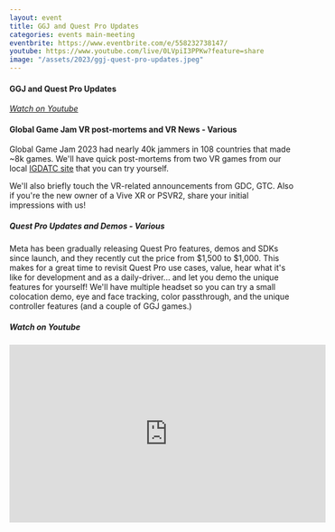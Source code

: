 ```yaml
---
layout: event
title: GGJ and Quest Pro Updates
categories: events main-meeting
eventbrite: https://www.eventbrite.com/e/558232738147/
youtube: https://www.youtube.com/live/0LVpiI3PPKw?feature=share
image: "/assets/2023/ggj-quest-pro-updates.jpeg"
---
```


#### GGJ and Quest Pro Updates

_[Watch on Youtube](https://www.youtube.com/live/0LVpiI3PPKw?feature=share)_

#### Global Game Jam VR post-mortems and VR News - Various

Global Game Jam 2023 had nearly 40k jammers in 108 countries that made ~8k games.  We'll have quick post-mortems from two VR games from our local [IGDATC site](https://globalgamejam.org/2023/jam-sites/igdatc-2023) that you can try yourself.

We'll also briefly touch the VR-related announcements from GDC, GTC.  Also if you're the new owner of a Vive XR or PSVR2, share your initial impressions with us!

##### Quest Pro Updates and Demos - Various

Meta has been gradually releasing Quest Pro features, demos and SDKs since launch, and they recently cut the price from $1,500 to $1,000.  This makes for a great time to revisit Quest Pro use cases, value, hear what it's like for development and as a daily-driver... and let you demo the unique features for yourself!  We'll have multiple headset so you can try a small colocation demo, eye and face tracking, color passthrough, and the unique controller features (and a couple of GGJ games.)

##### _Watch on Youtube_

<iframe width="560" height="315" src="https://www.youtube.com/embed/0LVpiI3PPKw" title="YouTube video player" frameborder="0" allow="accelerometer; autoplay; clipboard-write; encrypted-media; gyroscope; picture-in-picture; web-share" allowfullscreen></iframe>